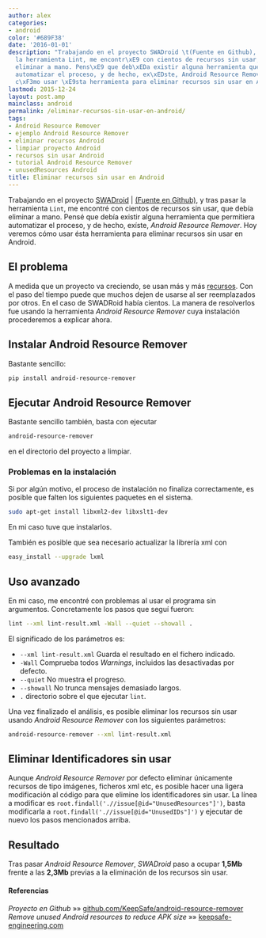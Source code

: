 ```yaml
---
author: alex
categories:
- android
color: '#689F38'
date: '2016-01-01'
description: "Trabajando en el proyecto SWADroid \t(Fuente en Github), y tras pasar
  la herramienta Lint, me encontr\xE9 con cientos de recursos sin usar, que deb\xEDa
  eliminar a mano. Pens\xE9 que deb\xEDa existir alguna herramienta que permitiera
  automatizar el proceso, y de hecho, ex\xEDste, Android Resource Remover. Hoy veremos
  c\xF3mo usar \xE9sta herramienta para eliminar recursos sin usar en Android."
lastmod: 2015-12-24
layout: post.amp
mainclass: android
permalink: /eliminar-recursos-sin-usar-en-android/
tags:
- Android Resource Remover
- ejemplo Android Resource Remover
- eliminar recursos Android
- limpiar proyecto Android
- recursos sin usar Android
- tutorial Android Resource Remover
- unusedResources Android
title: Eliminar recursos sin usar en Android
---
```


Trabajando en el proyecto [SWADroid][1] \| [(Fuente en Github)][2], y tras pasar la herramienta `Lint`, me encontré con cientos de recursos sin usar, que debía eliminar a mano. Pensé que debía existir alguna herramienta que permitiera automatizar el proceso, y de hecho, exíste, *Android Resource Remover*. Hoy veremos cómo usar ésta herramienta para eliminar recursos sin usar en Android.

<!--more--><!--ad-->

## El problema

A medida que un proyecto va creciendo, se usan más y más [recursos][3]. Con el paso del tiempo puede que muchos dejen de usarse al ser reemplazados por otros. En el caso de SWADRoid había cientos. La manera de resolverlos fue usando la herramienta *Android Resource Remover* cuya instalación procederemos a explicar ahora.

## Instalar Android Resource Remover

Bastante sencillo:

```bash
pip install android-resource-remover

```

## Ejecutar Android Resource Remover

Bastante sencillo también, basta con ejecutar

```bash
android-resource-remover

```

en el directorio del proyecto a limpiar.

### Problemas en la instalación

Si por algún motivo, el proceso de instalación no finaliza correctamente, es posible que falten los siguientes paquetes en el sistema.

```bash
sudo apt-get install libxml2-dev libxslt1-dev

```

En mi caso tuve que instalarlos.

También es posible que sea necesario actualizar la librería xml con

```bash
easy_install --upgrade lxml

```

## Uso avanzado

En mi caso, me encontré con problemas al usar el programa sin argumentos. Concretamente los pasos que seguí fueron:

```bash
lint --xml lint-result.xml -Wall --quiet --showall .

```

El significado de los parámetros es:

  * `--xml lint-result.xml` Guarda el resultado en el fichero indicado.
  * `-Wall` Comprueba todos *Warnings*, incluidos las desactivadas por defecto.
  * `--quiet` No muestra el progreso.
  * `--showall` No trunca mensajes demasiado largos.
  * `.` directorio sobre el que ejecutar `lint`.

Una vez finalizado el análisis, es posible eliminar los recursos sin usar usando *Android Resource Remover* con los siguientes parámetros:

```bash
android-resource-remover --xml lint-result.xml

```

## Eliminar Identificadores sin usar

Aunque *Android Resource Remover* por defecto eliminar únicamente recursos de tipo imágenes, ficheros xml etc, es posible hacer una ligera modificación al código para que elimine los identificadores sin usar. La línea a modificar es `root.findall('.//issue[@id="UnusedResources"]')`, basta modificarla a `root.findall('.//issue[@id="UnusedIDs"]')` y ejecutar de nuevo los pasos mencionados arriba.

## Resultado

Tras pasar *Android Resource Remover*, *SWADroid* paso a ocupar **1,5Mb** frente a las **2,3Mb** previas a la eliminación de los recursos sin usar.

#### Referencias

*Proyecto en Github* »» <a href="https://github.com/KeepSafe/android-resource-remover" target="_blank">github.com/KeepSafe/android-resource-remover</a>
*Remove unused Android resources to reduce APK size* »» <a href="http://keepsafe-engineering.tumblr.com/post/85828806276/remove-unused-android-resources" target="_blank">keepsafe-engineering.com</a>



 [1]: https://elbauldelprogramador.com/swadroid "Artículos en el blog de SWADroid"
 [2]: https://github.com/Amab/SWADroid/tree/develop "Proyecto en Github"
 [3]: https://elbauldelprogramador.com/programacion-android-recursos/ "PROGRAMACIÓN ANDROID: RECURSOS – INTRODUCCIÓN"